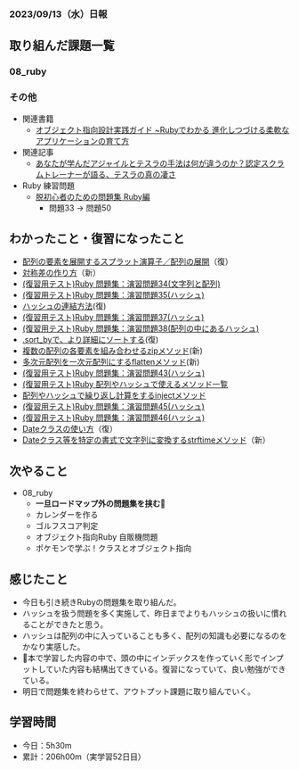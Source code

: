 ### 2023/09/13（水）日報

## 取り組んだ課題一覧

### 08_ruby


### その他
<!-- - 模写コーディング
  - [作って学ぶコーディング学習サイト](https://code-step.com/)
    - [【入門編】recipemenu](https://github.com/imahoritatsuki/copyingCoding/tree/main/introductory-recipemenu/output) -->
<!-- - ブログ執筆
  - [Rubyにおけるメソッド探索のルール](https://tatsuki-ju.hatenablog.com/entry/2023/09/07/124100) -->
- 関連書籍
  - [オブジェクト指向設計実践ガイド ~Rubyでわかる 進化しつづける柔軟なアプリケーションの育て方](https://amzn.asia/d/4QTPuwJ)
- 関連記事
  - [あなたが学んだアジャイルとテスラの手法は何が違うのか？認定スクラムトレーナーが語る、テスラの真の凄さ](https://logmi.jp/tech/articles/327160)
- Ruby 練習問題
  - [脱初心者のための問題集 Ruby編](https://amzn.asia/d/exah5ug)
    - 問題33 -> 問題50
<!-- - 昨日の復習
- １週間前の復習 -->

## わかったこと・復習になったこと
  - [配列の要素を展開するスプラット演算子／配列の展開](https://www.notion.so/Ruby-array-c4d7253cf57249e380fcd3e79c56324c?pvs=4)（復）
  - [対称差の作り方](https://www.notion.so/Ruby-3a33c7fd05a54207b46e8d33698a8fc3?pvs=4)（新）
  - [(復習用テスト)Ruby 問題集：演習問題34(文字列と配列)](https://www.notion.so/Ruby-34-41bf5e3985164710a1556409d0906829?pvs=4)
  - [(復習用テスト)Ruby 問題集：演習問題35(ハッシュ)](https://www.notion.so/Ruby-35-25d1bee4cf544382b4e4ce3f348e99a1?pvs=4)
  - [ハッシュの連結方法](https://www.notion.so/Ruby-07bc9f79351f40148dc47ac5d7a6ca60?pvs=4)(復)
  - [(復習用テスト)Ruby 問題集：演習問題37(ハッシュ)](https://www.notion.so/Ruby-37-3b1fa987c61d4143adbf6445b534a81e?pvs=4)
  - [(復習用テスト)Ruby 問題集：演習問題38(配列の中にあるハッシュ)](https://www.notion.so/Ruby-38-08b61c725c304df89dffbad7e4352eba?pvs=4)
  - [.sort_byで、より詳細にソートする](https://www.notion.so/Ruby-sort_by-89e7532f17694444b150808335532daa?pvs=4)(復)
  - [複数の配列の各要素を組み合わせるzipメソッド](https://www.notion.so/Ruby-zip-be4ab19416ad41cdb6771a18ef72ed77?pvs=4)(新)
  - [多次元配列を一次元配列にするflattenメソッド](https://www.notion.so/Ruby-flatten-8c5b53e02232496d86fd3440ce8b2faf?pvs=4)(新)
  - [(復習用テスト)Ruby 問題集：演習問題43(ハッシュ)](https://www.notion.so/Ruby-38-1a48c09942f44203b595aa0b5491c6a6?pvs=4)
  - [(復習用テスト)Ruby 配列やハッシュで使えるメソッド一覧](https://www.notion.so/Ruby-c0df7de9162b468da31db0c30755e2cf?pvs=4)
  - [配列やハッシュで繰り返し計算をするinjectメソッド](https://www.notion.so/Ruby-inject-b3ae6c96923a48779a259f7a5e16a50d?pvs=4)
  - [(復習用テスト)Ruby 問題集：演習問題45(ハッシュ)](https://www.notion.so/Ruby-45-3ff0ae364bde4009844440a02b193720?pvs=4)
  - [(復習用テスト)Ruby 問題集：演習問題46(ハッシュ)](https://www.notion.so/Ruby-46-0a5ad258df7f4abbb85a96153b92c1e6?pvs=4)
  - [Dateクラスの使い方](https://www.notion.so/Date-c885b04cfaa94885abfae75be649fda7?pvs=4)（復）
  - [Dateクラス等を特定の書式で文字列に変換するstrftimeメソッド](https://www.notion.so/Ruby-Date-strftime-6101d1d25b214c939ed16b2f42fef91e?pvs=4)（新）

## 次やること
- 08_ruby
  - **一旦ロードマップ外の問題集を挟む📕**
  - カレンダーを作る
  - ゴルフスコア判定
  - オブジェクト指向Ruby 自販機問題
  - ポケモンで学ぶ！クラスとオブジェクト指向

## 感じたこと
- 今日も引き続きRubyの問題集を取り組んだ。
- ハッシュを扱う問題を多く実施して、昨日までよりもハッシュの扱いに慣れることができたと思う。
- ハッシュは配列の中に入っていることも多く、配列の知識も必要になるのをかなり実感した。
- 🍒本で学習した内容の中で、頭の中にインデックスを作っていく形でインプットしていた内容も結構出てきている。復習になっていて、良い勉強ができている。
- 明日で問題集を終わらせて、アウトプット課題に取り組んでいく。

## 学習時間
- 今日：5h30m
- 累計：206h00m（実学習52日目）
